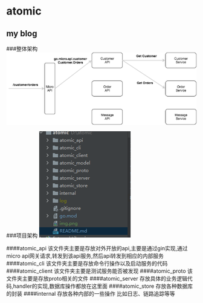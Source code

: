 # atomic
## my blog

###整体架构
![img.png](整体架构.png)

###项目架构
![img_1.png](项目架构.png)

####atomic_api
该文件夹主要是存放对外开放的api,主要是通过gin实现,通过micro api网关请求,转发到该api服务,然后api转发到相应的内部服务
####atomic_cli
该文件夹主要是存放命令行操作以及启动服务的代码
####atomic_client
该文件夹主要是测试服务能否被发现
####atomic_proto
该文件夹主要是存放proto相关的文件
####atomic_server
存放具体的业务逻辑代码,handler的实现,数据库操作都放在这里面
####atomic_store
存放各种数据库的封装
####internal
存放各种内部的一些操作 比如日志、链路追踪等等